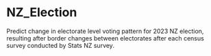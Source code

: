 # NZ_Election
Predict change in electorate level voting pattern for 2023 NZ election, resulting after border changes between electorates after each census survey conducted by Stats NZ survey.
